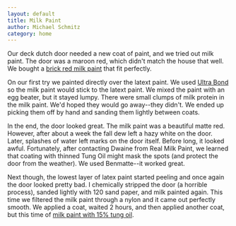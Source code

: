 ```yaml
---
layout: default
title: Milk Paint
author: Michael Schmitz
category: home
---
```


Our deck dutch door needed a new coat of paint, and we tried out milk paint.
The door was a maroon red, which didn't match the house that well.  We bought a
[brick red milk paint](http://www.realmilkpaint.com/products.html) that fit
perfectly.

On our first try we painted directly over the latext paint.  We used [Ultra
Bond](http://www.realmilkpaint.com/ultrabond.html) so the milk paint would
stick to the latext paint.  We mixed the paint with an egg beater, but it
stayed lumpy.  There were small clumps of milk protein in the milk paint.  We'd
hoped they would go away--they didn't.  We ended up picking them off by hand
and sanding them lightly between coats.

In the end, the door looked great.  The milk paint was a beautiful matte red.
However, after about a week the fall dew left a hazy white on the door.  Later,
splashes of water left marks on the door itself.  Before long, it looked awful.
Fortunately, after contacting Dwaine from Real Milk Paint, we learned that
coating with thinned Tung Oil might mask the spots (and protect the door from
the weather).  We used Benmatte--it worked great.

Next though, the lowest layer of latex paint started peeling and once again the
door looked pretty bad.  I chemically stripped the door (a horrible process),
sanded lightly with 120 sand paper, and milk painted again.  This time we
filtered the milk paint through a nylon and it came out perfectly smooth.  We
applied a coat, waited 2 hours, and then applied another coat, but this time of
[milk paint with 15% tung
oil](https://www.youtube.com/watch?v=D9dVR2rHNrs&app=desktop).

